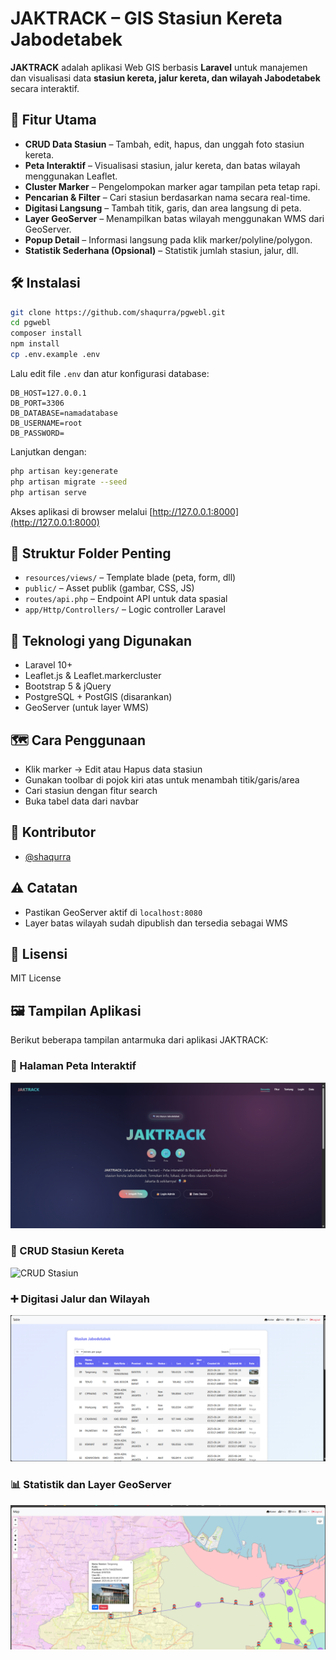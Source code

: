 # JAKTRACK – GIS Stasiun Kereta Jabodetabek

**JAKTRACK** adalah aplikasi Web GIS berbasis **Laravel** untuk manajemen dan visualisasi data **stasiun kereta, jalur kereta, dan wilayah Jabodetabek** secara interaktif.

## 🚀 Fitur Utama

- **CRUD Data Stasiun** – Tambah, edit, hapus, dan unggah foto stasiun kereta.
- **Peta Interaktif** – Visualisasi stasiun, jalur kereta, dan batas wilayah menggunakan Leaflet.
- **Cluster Marker** – Pengelompokan marker agar tampilan peta tetap rapi.
- **Pencarian & Filter** – Cari stasiun berdasarkan nama secara real-time.
- **Digitasi Langsung** – Tambah titik, garis, dan area langsung di peta.
- **Layer GeoServer** – Menampilkan batas wilayah menggunakan WMS dari GeoServer.
- **Popup Detail** – Informasi langsung pada klik marker/polyline/polygon.
- **Statistik Sederhana (Opsional)** – Statistik jumlah stasiun, jalur, dll.

## 🛠️ Instalasi

```bash
git clone https://github.com/shaqurra/pgwebl.git
cd pgwebl
composer install
npm install
cp .env.example .env
```

Lalu edit file `.env` dan atur konfigurasi database:

```
DB_HOST=127.0.0.1
DB_PORT=3306
DB_DATABASE=namadatabase
DB_USERNAME=root
DB_PASSWORD=
```

Lanjutkan dengan:

```bash
php artisan key:generate
php artisan migrate --seed
php artisan serve
```

Akses aplikasi di browser melalui [http://127.0.0.1:8000](http://127.0.0.1:8000)

## 📁 Struktur Folder Penting

- `resources/views/` – Template blade (peta, form, dll)
- `public/` – Asset publik (gambar, CSS, JS)
- `routes/api.php` – Endpoint API untuk data spasial
- `app/Http/Controllers/` – Logic controller Laravel

## 🧰 Teknologi yang Digunakan

- Laravel 10+
- Leaflet.js & Leaflet.markercluster
- Bootstrap 5 & jQuery
- PostgreSQL + PostGIS (disarankan)
- GeoServer (untuk layer WMS)

## 🗺️ Cara Penggunaan

- Klik marker → Edit atau Hapus data stasiun
- Gunakan toolbar di pojok kiri atas untuk menambah titik/garis/area
- Cari stasiun dengan fitur search
- Buka tabel data dari navbar

## 🤝 Kontributor

- [@shaqurra](https://github.com/shaqurra)

## ⚠️ Catatan

- Pastikan GeoServer aktif di `localhost:8080`
- Layer batas wilayah sudah dipublish dan tersedia sebagai WMS

## 📄 Lisensi

MIT License

## 🖼️ Tampilan Aplikasi

Berikut beberapa tampilan antarmuka dari aplikasi JAKTRACK:

### 📍 Halaman Peta Interaktif
![Halaman Peta](Screenshot%202025-06-25%20001427.png)

### 📝 CRUD Stasiun Kereta
![CRUD Stasiun](Screenshot%2025-06-25%023839.png)

### ➕ Digitasi Jalur dan Wilayah
![Digitasi Peta](Screenshot%202025-06-25%20001700.png) 

### 📊 Statistik dan Layer GeoServer
![Statistik GeoServer](Screenshot%202025-06-25%20001737.png)
